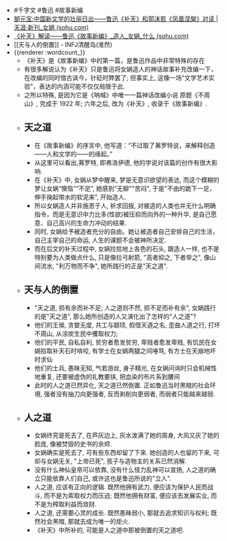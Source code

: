 - #千字文 #鲁迅 #故事新编
- [郜元宝:中国新文学的壮丽日出——鲁迅《补天》和郭沫若《凤凰涅槃》对读 | 天涯·新刊_女娲 (sohu.com)](https://www.sohu.com/a/312645833_595443)
- [《补天》解读——鲁迅《故事新编》_造人_女娲_什么 (sohu.com)](https://www.sohu.com/a/715800717_121124388)
- [[天与人的倒置]] - INFJ清醒岛(淮然)
- {{renderer :wordcount_}}
	- 《补天》是《故事新编》中的第一篇，是鲁迅作品中非常特殊的存在
	- 有很多解说认为《补天》只是鲁迅将女娲造人的神话故事补充改编一下，在改编的同时借古讽今，针砭时弊罢了; 但事实上, 这像一场"文学艺术实验"，表达的内涵可能不仅仅局限于此.
	- 之所以特殊, 是因为它是《呐喊》中唯一一篇神话改编小说 原题《不周山》, 完成于 1922 年; 六年之后, 改为《补天》, 收录于《故事新编》.
	- ## 天之道
		- 在《故事新编》的序言中, 他写道：“不过取了茀罗特说，来解释创造——人和文学的——的缘起。”
		- 从这里可以看出,茀罗特, 即弗洛伊德, 他的学说对该篇的创作有很大影响.
		- 在《补天》中, 女娲从梦中醒来, 梦是无意识欲望的表达, 而这个模糊的梦让女娲“懊恼”“不足”,  她感到"无聊""苦闷", 于是"不由的跪下一足，伸手掬起带水的软泥来”, 开始造人.
		- 所以女娲造人并非施恩于人, 祈求回报, 对被造的人类也并无什么明确指令，而是无意识中力比多(性欲)被压抑而向外的一种升华, 是自己愿意、自己高兴的生命力冲动的结果.
		- 同时, 女娲给予被造者充分的自由。她让被造者自己安排自己的生活，自己主宰自己的命运, 人生的课题不会被神所决定.
		- 而在后文的补天过程中, 女娲捡拾地上各色的石头, 跟造人一样, 也不是特别要为人类做点什么, 只是像拉弓射箭, "高者抑之, 下者举之", 像山间流水, "利万物而不争", 她所践行的正是"天之道".
	- ## 天与人的倒置
		- "天之道, 损有余而补不足; 人之道则不然, 损不足而补有余", 女娲践行的是"天之道", 那么她所创造的人又演化出了怎样的"人之道"?
		- 他们的王侯, 贪婪无度, 共工与颛顼, 假借天道之名, 歪曲人道之行, 打坏不周山, 从涂炭生民中攫取权力;
		- 他们的平民, 自私自利, 贫穷者愈发贫穷, 卑贱者愈发卑贱, 有饥民在女娲拾取补天石时啃咬, 有学士在女娲两腿之间唾骂, 有方士在天崩地坏时求仙
		- 他们的士兵, 愚昧无知, 气若游丝, 身子精光, 在女娲问询时只会机械性地重复, 还要被虚伪的礼教要挟, 把血染的布片系到腰间
		- 此时的人之道已然异化, 天之道已然倒置. 正如鲁迅当时黑暗的社会环境, 强者没有抽刀向更强者, 反而剥削向更弱者, 而弱者只能越来越弱.
	- ## 人之道
		- 女娲终究是死去了, 在芦灰边上, 灰水泼满了她的周身, 大风又灰了她的脸庞, 像被焚毁的史书的余烬.
		- 女娲确实是死去了, 可有些东西却留了下来. 她创造的人也留的下来, 可却与女娲无关, "上帝已死", 孩子与造物主的关系已然消解.
		- 没有什么神仙皇帝可以依靠, 没有什么怪力乱神可以宣扬, 人之道的确立只能依靠人们自己, 或许这也是鲁迅所说的"立人".
		- 人之道, 应该有正向的逻辑. 既然他拥有武力, 便应该为保护人民而战斗, 而不是为索取权力而压迫; 既然他拥有财富, 便应该去发展实业, 而不是为榨取利益而敛财.
		- 人之道, 还需要心灵的成长. 既然愚昧弱小, 那就去追求知识与权利; 既然社会黑暗, 那就去成为唯一的炬火.
		- 《补天》中所补的, 可能是人之道中那被倒置的天之道吧.